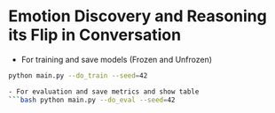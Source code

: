 # Emotion Discovery and Reasoning its Flip in Conversation

- For training and save models (Frozen and Unfrozen)
```bash
python main.py --do_train --seed=42

- For evaluation and save metrics and show table
```bash python main.py --do_eval --seed=42
